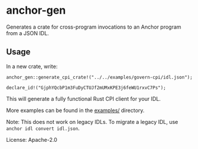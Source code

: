 # anchor-gen

Generates a crate for cross-program invocations to an Anchor program from a JSON IDL.

## Usage

In a new crate, write:

```skip
anchor_gen::generate_cpi_crate!("../../examples/govern-cpi/idl.json");

declare_id!("GjphYQcbP1m3FuDyCTUJf2mUMxKPE3j6feWU1rxvC7Ps");
```

This will generate a fully functional Rust CPI client for your IDL.

More examples can be found in the [examples/](https://github.com/saber-hq/anchor-gen/tree/master/examples) directory.

Note: This does not work on legacy IDLs. To migrate a legacy IDL, use `anchor idl convert idl.json`.

License: Apache-2.0
